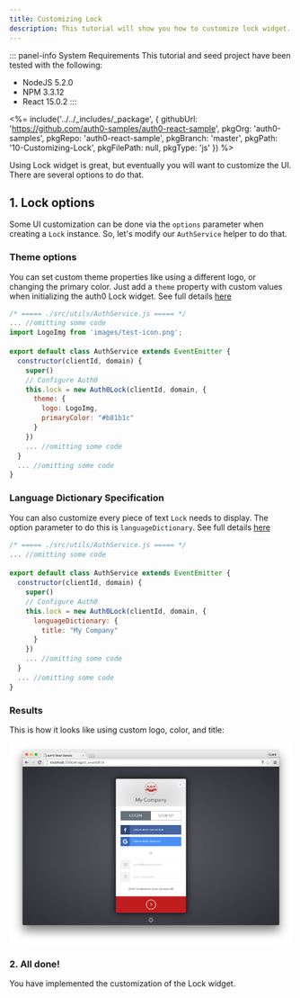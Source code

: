 ```yaml
---
title: Customizing Lock
description: This tutorial will show you how to customize lock widget.
---
```


::: panel-info System Requirements
This tutorial and seed project have been tested with the following:
* NodeJS 5.2.0
* NPM 3.3.12
* React 15.0.2
:::

<%= include('../../_includes/_package', {
  githubUrl: 'https://github.com/auth0-samples/auth0-react-sample',
  pkgOrg: 'auth0-samples',
  pkgRepo: 'auth0-react-sample',
  pkgBranch: 'master',
  pkgPath: '10-Customizing-Lock',
  pkgFilePath: null,
  pkgType: 'js'
}) %>

Using Lock widget is great, but eventually you will want to customize the UI. There are several options to do that.

## 1. Lock options

Some UI customization can be done via the `options` parameter when creating a `Lock` instance.
So, let's modify our `AuthService` helper to do that.


### Theme options

You can set custom theme properties like using a different logo, or changing the primary color.
Just add a `theme` property with custom values when initializing the auth0 Lock widget.
See full details [here](/libraries/lock/v10/customization#theming-options)


```javascript
/* ===== ./src/utils/AuthService.js ===== */
... //omitting some code
import LogoImg from 'images/test-icon.png';

export default class AuthService extends EventEmitter {
  constructor(clientId, domain) {
    super()
    // Configure Auth0
    this.lock = new Auth0Lock(clientId, domain, {
      theme: {
        logo: LogoImg,
        primaryColor: "#b81b1c"
      }
    })
    ... //omitting some code
  }
  ... //omitting some code
}
```

### Language Dictionary Specification

You can also customize every piece of text `Lock` needs to display. The option parameter to do this is `languageDictionary`. 
See full details [here](/libraries/lock/v10/customization#languagedictionary-object-)

```javascript
/* ===== ./src/utils/AuthService.js ===== */
... //omitting some code

export default class AuthService extends EventEmitter {
  constructor(clientId, domain) {
    super()
    // Configure Auth0
    this.lock = new Auth0Lock(clientId, domain, {
      languageDictionary: {
        title: "My Company"
      }
    })
    ... //omitting some code
  }
  ... //omitting some code
}
```

### Results

This is how it looks like using custom logo, color, and title:

![Custom lock](/media/articles/reactjs/widget-custom-logo-color.png)


<!-- CSS specification -->

### 2. All done!

You have implemented the customization of the Lock widget.
